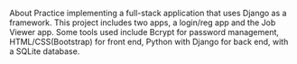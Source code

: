 About
Practice implementing a full-stack application that uses Django as a framework. This project includes two apps, a login/reg app and the Job Viewer app. Some tools used include Bcrypt for password management, HTML/CSS(Bootstrap) for front end, Python with Django for back end, with a SQLite database.
